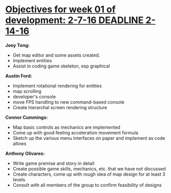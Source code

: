 <h1><b><u>Objectives for week 01 of development: 2-7-16 DEADLINE 2-14-16</u></b></h1>
<b>Joey Tong:</b><ul><li> Get map editor and some assets created.</li>
<li>Implement entities</li>
<li>Assist in coding game skeleton, esp graphical</li></ul>
<b>Austin Ford:</b><ul><li>Implement rotational rendering for entities</li>
<li>map scrolling</li>
<li>developer's console</li>
<li>move FPS handling to new command-based console</li>
<li>Create hierarchal screen rendering structure</li></ul>
<b>Connor Cummings:</b><ul><li> Map basic controls as mechanics are implemented</li>
<li>Come up with good feeling acceleration movement formula</li>
<li>Sketch up the various menu interfaces on paper and implement as code allows</li></ul>
<b>Anthony Olivares:</b><ul><li>Write game premise and story in detail</li>
<li>Create possible game skills, mechanics, etc. that we have not discussed</li>
<li>Create characters, come up with rough idea of map design for at least 3 levels</li>
<li>Consult with all members of the group to confirm feasibility of designs</li></ul>
